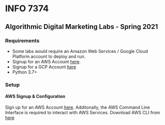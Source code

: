# INFO 7374
## Algorithmic Digital Marketing Labs - Spring 2021


### Requirements

- Some labs would require an Amazon Web Services / Google Cloud Platform account to deploy and run. 
- Signup for an AWS Account [here](https://portal.aws.amazon.com/billing/signup#/start).
- Signup for a GCP Account [here](https://console.cloud.google.com/freetrial/signup/tos)
- Python 3.7+


### Setup

#### AWS Signup & Configuration 

Sign up for an AWS Account [here](https://portal.aws.amazon.com/billing/signup#/start). Additonally, the AWS Command Line Interface is required to interact with AWS Services. Download AWS CLI from [here](https://docs.aws.amazon.com/cli/latest/userguide/cli-chap-install.html)




